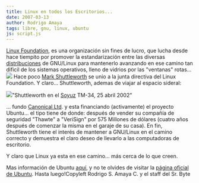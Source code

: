 ```yaml
---
title: Linux en todos los Escritorios...
date: 2007-03-13
author: Rodrigo Amaya
tags: libre, gnu, linux, ubuntu
js: script.js
---
```


[Linux Foundation](http://www.linux-foundation.org/en/Main_Page), es una organización sin fines de lucro, que lucha desde hace tiempito
      por promover la estandarización entre las diversas [distribuciones](http://es.wikipedia.org/wiki/Distribuci%C3%B3n_Linux) de
      GNU/Linux para mantenerlo avanzando en ese camino tan dificil de los sistemas operativos,
      lleno de vidrios por las "ventanas" rotas...
[![](http://bp3.blogger.com/_ayvorITawE4/Rfa2oMU_3YI/AAAAAAAAAK4/pZcbBlZF9EA/s400/vista-cracked-possibly.jpg)](http://bp3.blogger.com/_ayvorITawE4/Rfa2oMU_3YI/AAAAAAAAAK4/pZcbBlZF9EA/s1600-h/vista-cracked-possibly.jpg)
Hace
      poco [Mark Shuttleworth](http://es.wikipedia.org/wiki/Mark_Shuttleworth) se unio a la junta directiva del Linux Foundation.
Y
      claro... Shuttleworth, ademas de viajar al espacio sideral:

[![](http://upload.wikimedia.org/wikipedia/commons/thumb/5/54/Shuttleworth_big_NASA.jpg/610px-Shuttleworth_big_NASA.jpg)](http://upload.wikimedia.org/wikipedia/commons/thumb/5/54/Shuttleworth_big_NASA.jpg/610px-Shuttleworth_big_NASA.jpg)"Shuttleworth en el [Soyuz](http://es.wikipedia.org/wiki/Soyuz) TM-34, 25 abril
      2002"

... fundo [Canonical Ltd](http://es.wikipedia.org/wiki/Canonical_Ltd.). y esta
      financiando (activamente) el proyecto Ubuntu... el tipo tiene de donde: después de vender su
      compañía de seguridad "Thawte" a "VeriSign" por 575 Millones de dólares (cuatro años después
      de comenzar la misma en el garaje de su casa).
En fin, Shuttleworth tiene el
      interés de mantener a GNU/Linux en el camino correcto y demuestra el claro deseo de llevarlo a
      las computadoras de escritorio.

Y claro que Linux ya esta en ese
      camino... más cerca de lo que creen.

Mas información de Ubuntu [aquí](http://ubuntu.com.es/), y no te olvides de visitar la [página oficial de Ubuntu](http://www.ubuntu.com/).
Hasta
      luego!Copyleft Rodrigo S. Amaya C. y el staff del Sr.
      Byte
